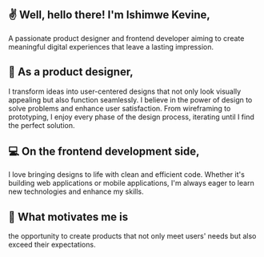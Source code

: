 ## ✌️ Well, hello there! I'm Ishimwe Kevine, 
A passionate product designer and frontend developer aiming to create meaningful digital experiences that leave a lasting impression.

## 🎨 As a product designer, 
I transform ideas into user-centered designs that not only look visually appealing but also function seamlessly. I believe in the power of design to solve problems and enhance user satisfaction. From wireframing to prototyping, I enjoy every phase of the design process, iterating until I find the perfect solution.

## 💻 On the frontend development side, 
I love bringing designs to life with clean and efficient code. Whether it's building web applications or mobile applications, I'm always eager to learn new technologies and enhance my skills.

## 🌟 What motivates me is 
the opportunity to create products that not only meet users' needs but also exceed their expectations.
